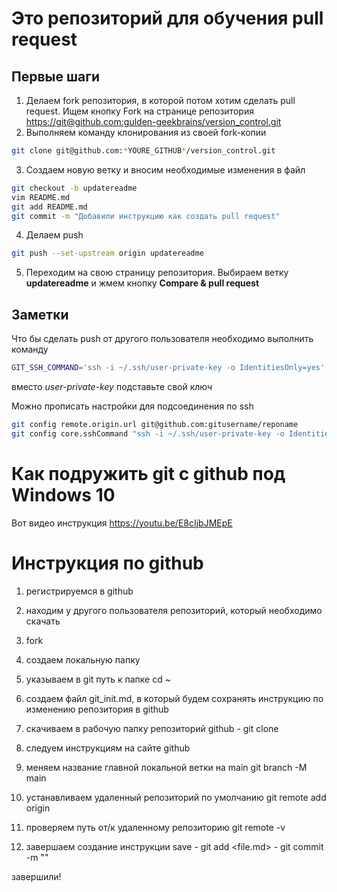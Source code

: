 ﻿# Это репозиторий для обучения pull request

## Первые шаги

1. Делаем fork репозитория, в которой потом хотим сделать pull request. Ищем кнопку Fork на странице репозитория <https://git@github.com:gulden-geekbrains/version_control.git>
2. Выполняем команду клонирования из своей fork-копии
```sh
git clone git@github.com:*YOURE_GITHUB*/version_control.git
```
3. Создаем новую ветку и вносим необходимые изменения в файл
```sh
git checkout -b updatereadme
vim README.md
git add README.md
git commit -m "Добавили инструкцию как создать pull request"
```
4. Делаем push  
```sh
git push --set-upstream origin updatereadme
```
5. Переходим на свою страницу репозитория. Выбираем ветку **updatereadme** и жмем кнопку **Compare & pull request**

## Заметки

Что бы сделать push от другого пользователя необходимо выполнить команду
```sh
GIT_SSH_COMMAND='ssh -i ~/.ssh/user-private-key -o IdentitiesOnly=yes' git push git@github.com:gulden-geekbrains/version_control.git
```

вместо *user-private-key* подставьте свой ключ

Можно прописать настройки для подсоединения по ssh
```sh
git config remote.origin.url git@github.com:gitusername/reponame
git config core.sshCommand "ssh -i ~/.ssh/user-private-key -o IdentitiesOnly=yes"
```
# Как подружить git с github под Windows 10

Вот видео инструкция https://youtu.be/E8cIjbJMEpE

# Инструкция по github

1. регистрируемся в github

2. находим у другого пользователя репозиторий, который необходимо скачать

3. fork

4. создаем локальную папку

5. указываем в git путь к папке cd ~

6. создаем файл git_init.md, в который будем сохранять инструкцию по изменению репозитория в github

7. скачиваем в рабочую папку репозиторий github - git clone 

8. следуем инструкциям на сайте github

9. меняем название главной локальной ветки на main git branch -M main

10. устанавливаем удаленный репозиторий по умолчанию git remote add origin <URL>

11. проверяем путь от/к удаленному репозиторию git remote -v

12. завершаем создание инструкции save - git add <file.md> - git commit -m ""

завершили!

